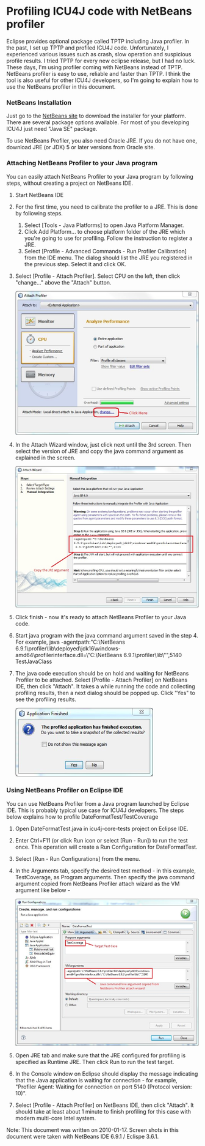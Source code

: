 # Profiling ICU4J code with NetBeans profiler

Eclipse provides optional package called TPTP including Java profiler. In the
past, I set up TPTP and profiled ICU4J code. Unfortunately, I experienced
various issues such as crash, slow operation and suspicious profile results. I
tried TPTP for every new eclipse release, but I had no luck. These days, I'm
using profiler coming with NetBeans instead of TPTP. NetBeans profiler is easy
to use, reliable and faster than TPTP. I think the tool is also useful for other
ICU4J developers, so I'm going to explain how to use the NetBeans profiler in
this document.

### NetBeans Installation

Just go to the [NetBeans site](http://netbeans.org/) to download the installer
for your platform. There are several package options available. For most of you
developing ICU4J just need "Java SE" package.

To use NetBeans Profiler, you also need Oracle JRE. If you do not have one,
download JRE (or JDK) 5 or later versions from Oracle site.

### Attaching NetBeans Profiler to your Java program

You can easily attach NetBeans Profiler to your Java program by following steps,
without creating a project on NetBeans IDE.

1.  Start NetBeans IDE
2.  For the first time, you need to calibrate the profiler to a JRE. This is
    done by following steps.
    1.  Select \[Tools - Java Platforms\] to open Java Platform Manager.
    2.  Click Add Platform... to choose platform folder of the JRE which you're
        going to use for profiling. Follow the instruction to register a JRE.
    3.  Select \[Profile - Advanced Commands - Run Profiler Calibration\] from
        the IDE menu. The dialog should list the JRE you registered in the
        previous step. Select it and click OK.
3.  Select \[Profile - Attach Profiler\]. Select CPU on the left, then click
    "change..." above the "Attach" button.

    ![image](profile.jpg)

4.  In the Attach Wizard window, just click next until the 3rd screen. Then
    select the version of JRE and copy the java command argument as explained in
    the screen.

    ![image](attach_wiz.JPG)

5.  Click finish - now it's ready to attach NetBeans Profiler to your Java code.
6.  Start java program with the java command argument saved in the step 4. For
    example,
    java -agentpath:"C:\\NetBeans
    6.9.1\\profiler\\lib\\deployed\\jdk16\\windows-amd64\\profilerinterface.dll=\\"C:\\NetBeans
    6.9.1\\profiler\\lib\\"",5140 TestJavaClass
7.  The java code execution should be on hold and waiting for NetBeans Profiler
    to be attached. Select \[Profile - Attach Profiler\] on NetBeans IDE, then
    click "Attach". It takes a while running the code and collecting profiling
    results, then a next dialog should be popped up. Click "Yes" to see the
    profiling results.

    ![image](result.JPG)

### Using NetBeans Profiler on Eclipse IDE

You can use NetBeans Profiler from a Java program launched by Eclipse IDE. This
is probably typical use case for ICU4J developers. The steps below explains how
to profile DateFormatTest/TestCoverage

1.  Open DateFormatTest.java in icu4j-core-tests project on Eclipse IDE.
2.  Enter Ctrl+F11 (or click Run icon or select \[Run - Run\]) to run the test
    once. This operation will create a Run Configuration for DateFormatTest.
3.  Select \[Run - Run Configurations\] from the menu.
4.  In the Arguments tab, specify the desired test method - in this example,
    TestCoverage, as Program arguments. Then specify the java command argument
    copied from NetBeans Profiler attach wizard as the VM argument like below -

    ![image](eclipse_runcnf.JPG)

5.  Open JRE tab and make sure that the JRE configured for profiling is
    specified as Runtime JRE. Then click Run to run the test target.
6.  In the Console window on Eclipse should display the message indicating that
    the Java application is waiting for connection - for example, "Profiler
    Agent: Waiting for connection on port 5140 (Protocol version: 10)".
7.  Select \[Profile - Attach Profiler\] on NetBeans IDE, then click "Attach".
    It should take at least about 1 minute to finish profiling for this case
    with modern multi-core Intel system.

Note: This document was written on 2010-01-17. Screen shots in this document
were taken with NetBeans IDE 6.9.1 / Eclispe 3.6.1.
